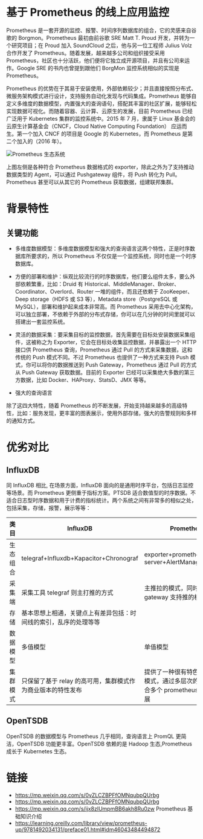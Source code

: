 # 基于 Prometheus 的线上应用监控

Prometheus 是一套开源的监控、报警、时间序列数据库的组合，它的灵感来自谷歌的 Borgmon。Prometheus 最初由前谷歌 SRE Matt T. Proud 开发，并转为一个研究项目；在 Proud 加入 SoundCloud 之后，他与另一位工程师 Julius Volz 合作开发了 Prometheus。随着发展，越来越多公司和组织接受采用 Prometheus，社区也十分活跃，他们便将它独立成开源项目，并且有公司来运作。Google SRE 的书内也曾提到跟他们 BorgMon 监控系统相似的实现是 Prometheus。

Prometheus 的优势在于其易于安装使用，外部依赖较少；并且直接按照分布式、微服务架构模式进行设计，支持服务自动化发现与代码集成。Prometheus 能够自定义多维度的数据模型，内置强大的查询语句，搭配其丰富的社区扩展，能够轻松实现数据可视化。而随着容器、云计算、云原生的发展，目前 Prometheus 已经广泛用于 Kubernetes 集群的监控系统中。2015 年 7 月，隶属于 Linux 基金会的 云原生计算基金会（CNCF，Cloud Native Computing Foundation） 应运而生。第一个加入 CNCF 的项目是 Google 的 Kubernetes，而 Prometheus 是第二个加入的（2016 年）。

![Prometheus 生态系统](https://i.postimg.cc/g0SDCRhK/image.png)

上图左侧是各种符合 Prometheus 数据格式的 exporter，除此之外为了支持推动数据类型的 Agent，可以通过 Pushgateway 组件，将 Push 转化为 Pull。Prometheus 甚至可以从其它的 Prometheus 获取数据，组建联邦集群。

# 背景特性

## 关键功能

- 多维度数据模型：多维度数据模型和强大的查询语言这两个特性，正是时序数据库所要求的，所以 Prometheus 不仅仅是一个监控系统，同时也是一个时序数据库。

- 方便的部署和维护：纵观比较流行的时序数据库，他们要么组件太多，要么外部依赖繁重，比如：Druid 有 Historical、MiddleManager、Broker、Coordinator、Overlord、Router 一堆的组件，而且还依赖于 ZooKeeper、Deep storage（HDFS 或 S3 等），Metadata store（PostgreSQL 或 MySQL），部署和维护起来成本非常高。而 Prometheus 采用去中心化架构，可以独立部署，不依赖于外部的分布式存储，你可以在几分钟的时间里就可以搭建出一套监控系统。

- 灵活的数据采集：要采集目标的监控数据，首先需要在目标处安装数据采集组件，这被称之为 Exporter，它会在目标处收集监控数据，并暴露出一个 HTTP 接口供 Prometheus 查询，Prometheus 通过 Pull 的方式来采集数据，这和传统的 Push 模式不同。不过 Prometheus 也提供了一种方式来支持 Push 模式，你可以将你的数据推送到 Push Gateway，Prometheus 通过 Pull 的方式从 Push Gateway 获取数据。目前的 Exporter 已经可以采集绝大多数的第三方数据，比如 Docker、HAProxy、StatsD、JMX 等等。

- 强大的查询语言

除了这四大特性，随着 Prometheus 的不断发展，开始支持越来越多的高级特性，比如：服务发现，更丰富的图表展示，使用外部存储，强大的告警规则和多样的通知方式。

# 优劣对比

## InfluxDB

同 InfluxDB 相比, 在场景方面，InfluxDB 面向的是通用时序平台，包括日志监控等场景。而 Prometheus 更侧重于指标方案。PTSDB 适合数值型的时序数据。不适合日志型时序数据和用于计费的指标统计。两个系统之间有非常多的相似之处，包括采集，存储，报警，展示等等：

| 类目     | InfluxDB                                                         | Prometheus                                                                               |
| -------- | ---------------------------------------------------------------- | ---------------------------------------------------------------------------------------- |
| 生态组合 | telegraf+Influxdb+Kapacitor+Chronograf                           | exporter+prometheus server+AlertManager+Grafana                                          |
| 采集端   | 采集工具 telegraf 则主打推的方式                                 | 主推拉的模式，同时通过 push gateway 支持推的模式                                         |
| 存储     | 基本思想上相通，关键点上有差异包括：时间线的索引，乱序的处理等等 |
| 数据模型 | 多值模型                                                         | 单值模型                                                                                 |
| 集群模式 | 只保留了基于 relay 的高可用，集群模式作为商业版本的特性发布      | 提供了一种很有特色的 cluster 模式，通过多层次的 proxy 来聚合多个 prometheus 节点实现扩展 |

## OpenTSDB

OpenTSDB 的数据模型与 Prometheus 几乎相同，查询语言上 PromQL 更简洁，OpenTSDB 功能更丰富。OpenTSDB 依赖的是 Hadoop 生态,Prometheus 成长于 Kubernetes 生态。

# 链接

- https://mp.weixin.qq.com/s/0vZLCZBPFfOMNqubpQUrbg
- https://mp.weixin.qq.com/s/0vZLCZBPFfOMNqubpQUrbg
- https://mp.weixin.qq.com/s/ijx8zIUmpmBB6akh8Ru0zw Prometheus 基础知识介绍
- https://learning.oreilly.com/library/view/prometheus-up/9781492034131/preface01.html#idm46043484494872
